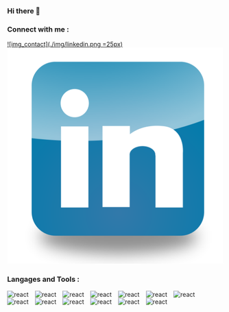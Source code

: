### Hi there 👋

<!--
**Elodvd/Elodvd** is a ✨ _special_ ✨ repository because its `README.md` (this file) appears on your GitHub profile.

Here are some ideas to get you started:

- 🔭 I’m currently working on ...
- 🌱 I’m currently learning ...
- 👯 I’m looking to collaborate on ...
- 🤔 I’m looking for help with ...
- 💬 Ask me about ...
- 📫 How to reach me: ...
- 😄 Pronouns: ...
- ⚡ Fun fact: ...
-->

### Connect with me : 

[![img_contact](./img/linkedin.png =25px)](https://www.linkedin.com/in/elodie-david31/#gh-light-mode-only)
[![img_contact](./img/linkedin.png)](https://www.linkedin.com/in/elodie-david31/#gh-dark-mode-only)

### Langages and Tools : 

<img text-align="left" alt="react" width="25px" src="https://cdn.jsdelivr.net/gh/devicons/devicon/icons/react/react-original.svg" style ="padding-right:11px;" />
<img text-align="left" alt="react" width="25px" src="https://cdn.jsdelivr.net/gh/devicons/devicon/icons/redux/redux-original.svg" style ="padding-right:11px;" />
<img text-align="left" alt="react" width="25px" src="https://cdn.jsdelivr.net/gh/devicons/devicon/icons/javascript/javascript-plain.svg" style ="padding-right:11px;" />
<img text-align="left" alt="react" width="25px" src="https://cdn.jsdelivr.net/gh/devicons/devicon/icons/html5/html5-original.svg"  style ="padding-right:11px;" />
<img text-align="left" alt="react" width="25px" src="https://cdn.jsdelivr.net/gh/devicons/devicon/icons/sass/sass-original.svg" style ="padding-right:11px;" />
<img text-align="left" alt="react" width="25px" src="https://cdn.jsdelivr.net/gh/devicons/devicon/icons/nodejs/nodejs-original.svg" style ="padding-right:11px;" />
<img text-align="left" alt="react" width="25px" src="https://cdn.jsdelivr.net/gh/devicons/devicon/icons/mysql/mysql-original-wordmark.svg" style ="padding-right:11px;" />
<img text-align="left" alt="react" width="25px" src="https://cdn.jsdelivr.net/gh/devicons/devicon/icons/postgresql/postgresql-original.svg"  style ="padding-right:11px;" />

<img text-align="left" alt="react" width="25px" src="https://cdn.jsdelivr.net/gh/devicons/devicon/icons/git/git-plain-wordmark.svg"  style ="padding-right:11px;" />
<img text-align="left" alt="react" width="25px" src="https://cdn.jsdelivr.net/gh/devicons/devicon/icons/github/github-original-wordmark.svg"  style ="padding-right:11px;" />
<img text-align="left" alt="react" width="25px" src="https://cdn.jsdelivr.net/gh/devicons/devicon/icons/slack/slack-original.svg"  style ="padding-right:11px;" />
<img text-align="left" alt="react" width="25px" src="https://cdn.jsdelivr.net/gh/devicons/devicon/icons/vscode/vscode-original.svg" style ="padding-right:11px;" />
<img text-align="left" alt="react" width="25px" src="https://cdn.jsdelivr.net/gh/devicons/devicon/icons/yarn/yarn-original.svg"  style ="padding-right:11px;" />

